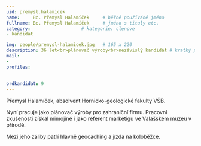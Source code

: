 ```yaml
---
uid: premysl.halamicek
name:     Bc. Přemysl Halamíček  	# běžně používáné jméno
fullname: Bc. Přemysl Halamíček  	# jméno s tituly etc.
category:                   # kategorie: clenove
- kandidat

img: people/premysl-halamicek.jpg   # 165 x 220
description: 36 let<br>plánovač výroby<br>nezávislý kandidát # kratký popis, max 160 znaků
mail:
- 
profiles:
  
  
ordkandidat: 9
---
```

Přemysl Halamíček, absolvent Hornicko-geologické fakulty VŠB. 

Nyní pracuje jako plánovač výroby pro zahraniční firmu. Pracovní zkušenosti získal mimojiné i jako referent marketigu ve Valašském muzeu v přírodě. 

Mezi jeho záliby patří hlavně geocaching a jízda na koloběžce.
